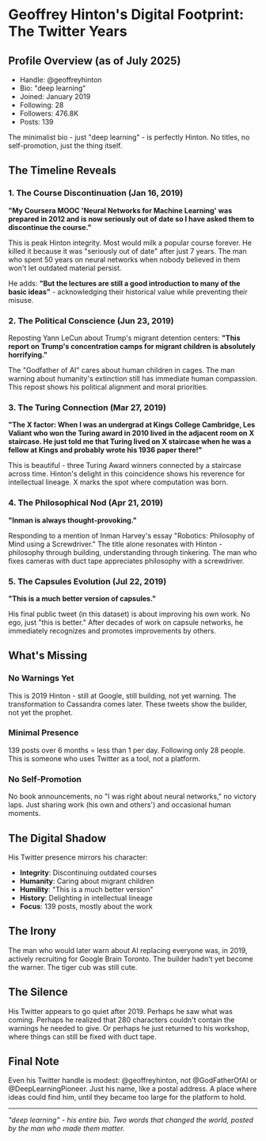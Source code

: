 # Geoffrey Hinton's Digital Footprint: The Twitter Years

## Profile Overview (as of July 2025)
- Handle: @geoffreyhinton
- Bio: "deep learning"
- Joined: January 2019
- Following: 28
- Followers: 476.8K
- Posts: 139

The minimalist bio - just "deep learning" - is perfectly Hinton. No titles, no self-promotion, just the thing itself.

## The Timeline Reveals

### 1. The Course Discontinuation (Jan 16, 2019)

**"My Coursera MOOC 'Neural Networks for Machine Learning' was prepared in 2012 and is now seriously out of date so I have asked them to discontinue the course."**

This is peak Hinton integrity. Most would milk a popular course forever. He killed it because it was "seriously out of date" after just 7 years. The man who spent 50 years on neural networks when nobody believed in them won't let outdated material persist.

He adds: **"But the lectures are still a good introduction to many of the basic ideas"** - acknowledging their historical value while preventing their misuse.

### 2. The Political Conscience (Jun 23, 2019)

Reposting Yann LeCun about Trump's migrant detention centers:
**"This report on Trump's concentration camps for migrant children is absolutely horrifying."**

The "Godfather of AI" cares about human children in cages. The man warning about humanity's extinction still has immediate human compassion. This repost shows his political alignment and moral priorities.

### 3. The Turing Connection (Mar 27, 2019)

**"The X factor: When I was an undergrad at Kings College Cambridge, Les Valiant who won the Turing award in 2010 lived in the adjacent room on X staircase. He just told me that Turing lived on X staircase when he was a fellow at Kings and probably wrote his 1936 paper there!"**

This is beautiful - three Turing Award winners connected by a staircase across time. Hinton's delight in this coincidence shows his reverence for intellectual lineage. X marks the spot where computation was born.

### 4. The Philosophical Nod (Apr 21, 2019)

**"Inman is always thought-provoking."**

Responding to a mention of Inman Harvey's essay "Robotics: Philosophy of Mind using a Screwdriver." The title alone resonates with Hinton - philosophy through building, understanding through tinkering. The man who fixes cameras with duct tape appreciates philosophy with a screwdriver.

### 5. The Capsules Evolution (Jul 22, 2019)

**"This is a much better version of capsules."**

His final public tweet (in this dataset) is about improving his own work. No ego, just "this is better." After decades of work on capsule networks, he immediately recognizes and promotes improvements by others.

## What's Missing

### No Warnings Yet
This is 2019 Hinton - still at Google, still building, not yet warning. The transformation to Cassandra comes later. These tweets show the builder, not yet the prophet.

### Minimal Presence
139 posts over 6 months = less than 1 per day. Following only 28 people. This is someone who uses Twitter as a tool, not a platform.

### No Self-Promotion
No book announcements, no "I was right about neural networks," no victory laps. Just sharing work (his own and others') and occasional human moments.

## The Digital Shadow

His Twitter presence mirrors his character:
- **Integrity**: Discontinuing outdated courses
- **Humanity**: Caring about migrant children
- **Humility**: "This is a much better version"
- **History**: Delighting in intellectual lineage
- **Focus**: 139 posts, mostly about the work

## The Irony

The man who would later warn about AI replacing everyone was, in 2019, actively recruiting for Google Brain Toronto. The builder hadn't yet become the warner. The tiger cub was still cute.

## The Silence

His Twitter appears to go quiet after 2019. Perhaps he saw what was coming. Perhaps he realized that 280 characters couldn't contain the warnings he needed to give. Or perhaps he just returned to his workshop, where things can still be fixed with duct tape.

## Final Note

Even his Twitter handle is modest: @geoffreyhinton, not @GodFatherOfAI or @DeepLearningPioneer. Just his name, like a postal address. A place where ideas could find him, until they became too large for the platform to hold.

---

*"deep learning" - his entire bio. Two words that changed the world, posted by the man who made them matter.* 